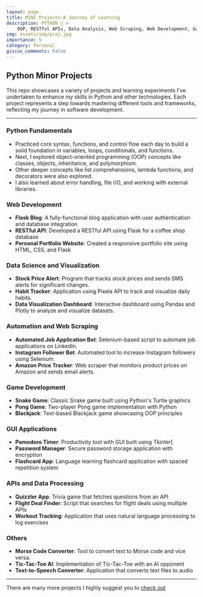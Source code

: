 ```yaml
---
layout: page
title: MINI Projects:A Journey of Learning
description: PYTHON 🐍 >
    OOP, RESTful APIs, Data Analysis, Web Scraping, Web Development, Game Development, Automation, GUI, Data Visualization, ML
img: assets/img/proj.jpg
importance: 5
category: Personal
giscus_comments: False
---
```


## Python Minor Projects

This repo showcases a variety of projects and learning experiments I've undertaken to enhance my skills in Python and
other technologies. Each project represents a step towards mastering different tools and frameworks, reflecting my
journey in software development.

---

### Python Fundamentals
- Practiced core syntax, functions, and control flow each day to build a solid foundation in variables, loops, conditionals, and functions.
- Next, I explored object-oriented programming (OOP) concepts like classes, objects, inheritance, and polymorphism.
- Other deeper concepts like list comprehensions, lambda functions, and decorators were also explored.
- I also learned about error handling, file I/O, and working with external libraries.

### Web Development
- **Flask Blog**: A fully-functional blog application with user authentication and database integration
- **RESTful API**: Developed a RESTful API using Flask for a coffee shop database
- **Personal Portfolio Website**: Created a responsive portfolio site using HTML, CSS, and Flask

### Data Science and Visualization
- **Stock Price Alert**: Program that tracks stock prices and sends SMS alerts for significant changes.
- **Habit Tracker**: Application using Pixela API to track and visualize daily habits.
- **Data Visualization Dashboard**: Interactive dashboard using Pandas and Plotly to analyze and visualize datasets.

### Automation and Web Scraping
- **Automated Job Application Bot**: Selenium-based script to automate job applications on LinkedIn.
- **Instagram Follower Bot**: Automated tool to increase Instagram followers using Selenium.
- **Amazon Price Tracker**: Web scraper that monitors product prices on Amazon and sends email alerts.

### Game Development
- **Snake Game**: Classic Snake game built using Python's Turtle graphics
- **Pong Game**: Two-player Pong game implementation with Python
- **Blackjack**: Text-based Blackjack game showcasing OOP principles

### GUI Applications
- **Pomodoro Timer**: Productivity tool with GUI built using Tkinter[
- **Password Manager**: Secure password storage application with encryption
- **Flashcard App**: Language learning flashcard application with spaced repetition system

### APIs and Data Processing
- **Quizzler App**: Trivia game that fetches questions from an API
- **Flight Deal Finder**: Script that searches for flight deals using multiple APIs
- **Workout Tracking**: Application that uses natural language processing to log exercises

### Others
- **Morse Code Converter**: Tool to convert text to Morse code and vice versa.
- **Tic-Tac-Toe AI**: Implementation of Tic-Tac-Toe with an AI opponent
- **Text-to-Speech Converter**: Application that converts text files to audio


---
There are many more projects I highly suggest you to [check out](https://github.com/Hit07/Minor-Project-Python)<br>

